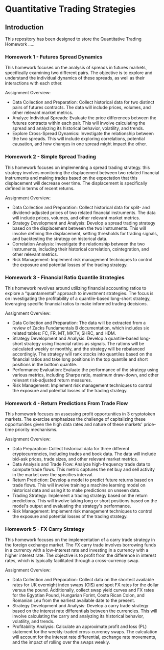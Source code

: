 # Quantitative Trading Strategies

## Introduction

This repository has been designed to store the Quantitative Trading Homework .....

### Homework 1 - Futures Spread Dynamics

This homework focuses on the analysis of spreads in futures markets, specifically examining two different pairs. The objective is to explore and understand the individual dynamics of these spreads, as well as their interactions with each other.

Assignment Overview:

* Data Collection and Preparation: Collect historical data for two distinct pairs of futures contracts. The data will include prices, volumes, and other relevant market metrics.
* Analyze Individual Spreads: Evaluate the price differences between the futures contracts within each pair. This will involve calculating the spread and analyzing its historical behavior, volatility, and trends.
* Explore Cross-Spread Dynamics: Investigate the relationship between the two spreads. This will include exploring correlations, potential causation, and how changes in one spread might impact the other.


### Homework 2 - Simple Spread Trading

This homework focuses on implementing a spread trading strategy. this strategy involves monitoring the displacement between two related financial instruments and making trades based on the expectation that this displacement will decrease over time. The displacement is specifically defined in terms of recent returns. 

Assignment Overview:
* Data Collection and Preparation: Collect historical data for split- and dividend-adjusted prices of two related financial instruments. The data will include prices, volumes, and other relevant market metrics.
* Strategy Development and Analysis: Develop a spread trading strategy based on the displacement between the two instruments. This will involve defining the displacement, setting thresholds for trading signals, and backtesting the strategy on historical data.
* Correlation Analysis: Investigate the relationship between the two instruments, including their historical correlation, cointegration, and other relevant metrics.
* Risk Management: Implement risk management techniques to control the exposure and potential losses of the trading strategy.

### Homework 3 - Financial Ratio Quantile Strategies

This homework revolves around utilizing financial accounting ratios to explore a “quantamental” approach to investment strategies. The focus is on investigating the profitability of a quantile-based long-short strategy, leveraging specific financial ratios to make informed trading decisions.

Assignment Overview:
* Data Collection and Preparation: The data will be extracted from a review of Zacks Fundamentals B documentation, which includes six related tables: FC, FR, MT, MKTV, SHRC, and HDM. 
* Strategy Development and Analysis: Develop a quantile-based long-short strategy using financial ratios as signals. The rations will be calculated weekly or monthly, and the strategy will be rebalanced accordingly. The strategy will rank stocks into quantiles based on the financial ratios and take long positions in the top quantile and short positions in the bottom quantile.
* Performance Evaluation: Evaluate the performance of the strategy using various metrics, including Sharpe ratio, maximum draw-down, and other relevant risk-adjusted return measures.
* Risk Management: Implement risk management techniques to control the exposure and potential losses of the trading strategy.

### Homework 4 - Return Predictions From Trade Flow

This homework focuses on assessing profit opportunities in 3 cryptotoken markets. The exercise emphasizes the challenge of capitalizing these opportunities given the high data rates and nature of these markets' price-time priority mechanisms.

Assignment Overview:
* Data Preparation: Collect historical data for three different cryptocurrencies, including trades and book data. The data will include bid-ask prices, trade sizes, and other relevant market metrics.
* Data Analysis and Trade Flow: Analyze high-frequency trade data to compute trade flows. This metric captures the net buy and sell activity in the market over the specifies interval.
* Return Prediction: Develop a model to predict future returns based on trade flows. This will involve training a machine learning model on historical data and using it to make predictions on unseen data.
* Trading Strategy: Implement a trading strategy based on the return predictions. This will involve taking long or short positions based on the model's output and evaluating the strategy's performance.
* Risk Management: Implement risk management techniques to control the exposure and potential losses of the trading strategy.

### Homework 5 - FX Carry Strategy

This homework focuses on the implementation of a carry trade strategy in the foreign exchange market. The FX carry trade involves borrowing funds in a currency with a low-interest rate and investing in a currency with a higher interest rate. The objective is to profit from the difference in interest rates, which is typically facilitated through a cross-currency swap.

Assignment Overview:
* Data Collection and Preparation: Collect data on the shortest available rates for UK overnight index swaps (OIS) and spot FX rates for the dollar versus the pound. Additionally, collect swap yield curves and FX rates for the Egyptian Pound, Hungarian Forint, Costa Rican Colon, and Romanian Leu from the earliest available date to the present. 
* Strategy Development and Analysis: Develop a carry trade strategy based on the interest rate differentials between the currencies. This will involve calculating the carry and analyzing its historical behavior, volatility, and trends.
* Profitability Analysis: Calculate an approximate profit and loss (PL) statement for the weekly-traded cross-currency swaps. The calculation will account for the interest rate differential, exchange rate movements, and the impact of rolling over the swaps weekly. 